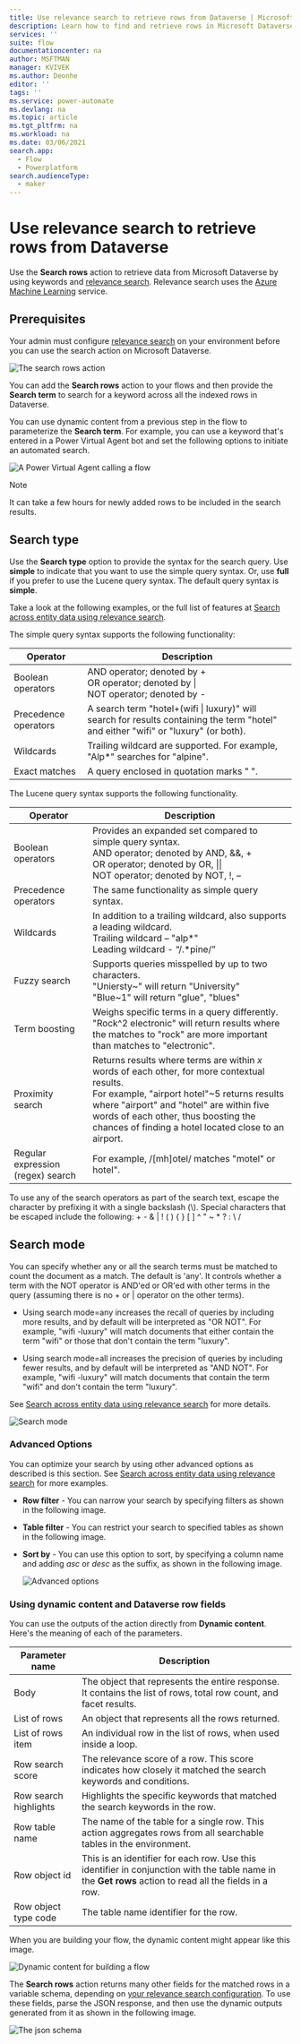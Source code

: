 ```yaml
---
title: Use relevance search to retrieve rows from Dataverse | Microsoft Docs
description: Learn how to find and retrieve rows in Microsoft Dataverse with flows. 
services: ''
suite: flow
documentationcenter: na
author: MSFTMAN
manager: KVIVEK
ms.author: Deonhe
editor: ''
tags: ''
ms.service: power-automate
ms.devlang: na
ms.topic: article
ms.tgt_pltfrm: na
ms.workload: na
ms.date: 03/06/2021
search.app: 
  - Flow
  - Powerplatform
search.audienceType: 
  - maker
---
```


# Use relevance search to retrieve rows from Dataverse

Use the **Search rows** action to retrieve data from Microsoft Dataverse by using keywords and [relevance search](https://docs.microsoft.com/power-platform/admin/configure-relevance-search-organization#what-is-relevance-search). Relevance search uses the [Azure Machine Learning](https://docs.microsoft.com/azure/machine-learning/overview-what-is-azure-ml) service.


## Prerequisites

Your admin must configure [relevance search](https://docs.microsoft.com/power-platform/admin/configure-relevance-search-organization) on your environment before you can use the search action on Microsoft Dataverse.

![The search rows action](../media/search-row/3f253e0b3de8d320be884b3f503ba33c.png)

You can add the **Search rows** action to your flows and then provide the **Search term** to search for a keyword across all the indexed rows in Dataverse. 

You can use dynamic content from a previous step in the flow to parameterize the **Search term**. For example, you can use a keyword that's entered in a Power Virtual Agent bot and set the following options to initiate an automated search. 

![A Power Virtual Agent calling a flow](../media/search-row/da5e692228bd41726bc5c1e03dc70b7c.png)


>[!NOTE]
>It can take a few hours for newly added rows to be included in the search results.


## Search type

Use the **Search type** option to provide the syntax for the search query. Use **simple** to indicate that you want to use the simple query syntax. Or, use **full** if you prefer to use the Lucene query syntax. The default query syntax is **simple**. 

Take a look at the following examples, or the full list of features at [Search across entity data using relevance search](https://docs.microsoft.com/powerapps/developer/data-platform/webapi/relevance-search#searchmode-any--all-optional).

<!--Todo ![](../media/search-row/8d7cf1f6a3e6bfa4ea34c8c0e4938368.png) -->

The simple query syntax supports the following functionality:

Operator|Description
---------|-----------
Boolean operators| AND operator; denoted by + </br>OR operator; denoted by \|</br>NOT operator; denoted by -
| Precedence operators | A search term "hotel+(wifi \| luxury)" will search for results containing the term "hotel" and either "wifi" or "luxury" (or both). |
| Wildcards            | Trailing wildcard are supported. For example, "Alp\*" searches for "alpine".                                                        |
| Exact matches        | A query enclosed in quotation marks " ".                                                                                            |

The Lucene query syntax supports the following functionality.

Operator|Description
---------|-----------
Boolean operators| Provides an expanded set compared to simple query syntax. </br> AND operator; denoted by AND, &&, + </br>OR operator; denoted by OR, \|\|</br>NOT operator; denoted by NOT, !, –
| Precedence operators              | The same functionality as simple query syntax.                       |
| Wildcards                         | In addition to a trailing wildcard, also supports a leading wildcard.</br>Trailing wildcard – "alp*"</br>Leading wildcard - “/.*pine/”                                 |
| Fuzzy search                      | Supports queries misspelled by up to two characters. </br>"Uniersty~" will return "University"</br>"Blue~1" will return "glue", "blues"                                            |         |
| Term boosting                     | Weighs specific terms in a query differently. </br>"Rock\^2 electronic" will return results where the matches to "rock" are more important than matches to "electronic".                                            |
| Proximity search                  | Returns results where terms are within *x* words of each other, for more contextual results. </br>For example, "airport hotel"\~5 returns results where "airport" and "hotel" are within five words of each other, thus boosting the chances of finding a hotel located close to an airport.      |
| Regular expression (regex) search | For example, /[mh]otel/ matches "motel" or hotel".   |

To use any of the search operators as part of the search text, escape the character by prefixing it with a single backslash (\\). Special characters that
be escaped include the following: + - & \| ! ( ) { } [ ] \^ " \~ \* ? : \\
/

## Search mode

You can specify whether any or all the search terms must be matched to count the document as a match. The default is 'any'. It controls whether a term with the NOT operator is AND'ed or OR'ed with other terms in the query (assuming there is no + or \| operator on the other terms).

- Using search mode=any increases the recall of queries by including more results, and by default will be interpreted as "OR NOT". For example, "wifi -luxury" will match documents that either contain the term "wifi" or those that don't contain the term "luxury".

- Using search mode=all increases the precision of queries by including fewer results, and by default will be interpreted as "AND NOT". For example, "wifi -luxury" will match documents that contain the term "wifi" and don't contain the term "luxury".

See [Search across entity data using relevance search](https://docs.microsoft.com/powerapps/developer/data-platform/webapi/relevance-search#searchtype-simple--full-optional) for more details.

![Search mode](../media/search-row/5cf2cbc541a35bf55d424e7c39da8f58.png)

### Advanced Options

You can optimize your search by using other advanced options as described is this section.
See [Search across entity data using relevance search](https://docs.microsoft.com/powerapps/developer/data-platform/webapi/relevance-search#query-parameters) for more examples.

- **Row filter** -  You can narrow your search by specifying filters as shown in the following image.

- **Table filter** -  You can restrict your search to specified tables as shown in the following image.

- **Sort by** -  You can use this option to sort, by specifying a column name and adding *asc* or *desc* as the suffix, as shown in the following image.

    ![Advanced options](../media/search-row/21831a3d3abca6833ef5801956faa3de.png)

### Using dynamic content and Dataverse row fields

You can use the outputs of the action directly from **Dynamic content**. Here's the meaning of each of the parameters.

Parameter name|Description
--------------|-----------
Body|The object that represents the entire response. It contains the list of rows, total row count, and facet results.
List of rows|An object that represents all the rows returned.
List of rows item|An individual row in the list of rows, when used inside a loop.
Row search score|The relevance score of a row. This score indicates how closely it matched the search keywords and conditions.
Row search highlights|Highlights the specific keywords that matched the search keywords in the row.
Row table name|The name of the table for a single row. This action aggregates rows from all searchable tables in the environment.
Row object id|This is an identifier for each row. Use this identifier in conjunction with the table name in the **Get rows** action to read all the fields in a row.
Row object type code|The table name identifier for the row.

When you are building your flow, the dynamic content might appear like this image.

![Dynamic content for building a flow](../media/search-row/76ba9f15dd4b08b4c051621de4ea1451.png)

The **Search rows** action returns many other fields for the matched rows in a variable schema, depending on [your relevance search configuration](https://docs.microsoft.com/power-platform/admin/configure-relevance-search-organization).
To use these fields, parse the JSON response, and then use the dynamic outputs generated from it as shown in the following image.

![The json schema](../media/search-row/ae83fc6dbb96a2300f3e9142bfc85586.png)
